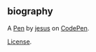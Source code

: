biography
---------


A [Pen](https://codepen.io/gl0ck1n/pen/PoxENyK) by [jesus](https://codepen.io/gl0ck1n) on [CodePen](https://codepen.io).

[License](https://codepen.io/license/pen/PoxENyK).